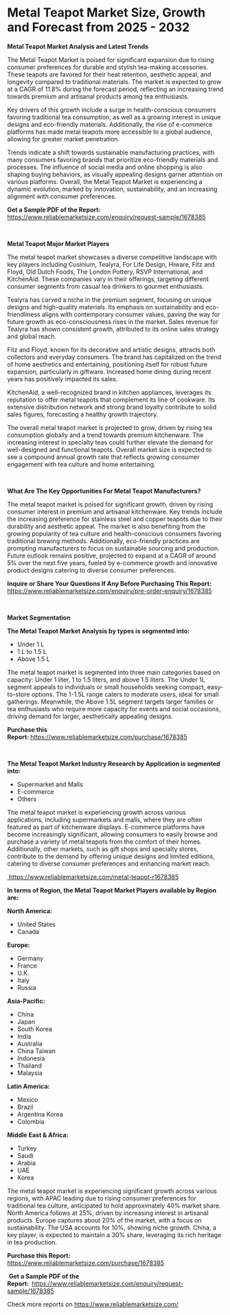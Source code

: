 <p><h1>Metal Teapot Market Size, Growth and Forecast from 2025 - 2032</h1></p><p><strong>Metal Teapot Market Analysis and Latest Trends</strong></p>
<p><p>The Metal Teapot Market is poised for significant expansion due to rising consumer preferences for durable and stylish tea-making accessories. These teapots are favored for their heat retention, aesthetic appeal, and longevity compared to traditional materials. The market is expected to grow at a CAGR of 11.8% during the forecast period, reflecting an increasing trend towards premium and artisanal products among tea enthusiasts.</p><p>Key drivers of this growth include a surge in health-conscious consumers favoring traditional tea consumption, as well as a growing interest in unique designs and eco-friendly materials. Additionally, the rise of e-commerce platforms has made metal teapots more accessible to a global audience, allowing for greater market penetration. </p><p>Trends indicate a shift towards sustainable manufacturing practices, with many consumers favoring brands that prioritize eco-friendly materials and processes. The influence of social media and online shopping is also shaping buying behaviors, as visually appealing designs garner attention on various platforms. Overall, the Metal Teapot Market is experiencing a dynamic evolution, marked by innovation, sustainability, and an increasing alignment with consumer preferences.</p></p>
<p><strong>Get a Sample PDF of the Report:&nbsp;</strong> <a href="https://www.reliablemarketsize.com/enquiry/request-sample/1678385?utm_campaign=1998&utm_medium=2&utm_source=Github&utm_content=ia&utm_term=06022025&utm_id=metal-teapot">https://www.reliablemarketsize.com/enquiry/request-sample/1678385</a></p>
<p>&nbsp;</p>
<p><strong>Metal Teapot Major Market Players</strong></p>
<p><p>The metal teapot market showcases a diverse competitive landscape with key players including Cusinium, Tealyra, For Life Design, Hiware, Fitz and Floyd, Old Dutch Foods, The London Pottery, RSVP International, and KitchenAid. These companies vary in their offerings, targeting different consumer segments from casual tea drinkers to gourmet enthusiasts.</p><p>Tealyra has carved a niche in the premium segment, focusing on unique designs and high-quality materials. Its emphasis on sustainability and eco-friendliness aligns with contemporary consumer values, paving the way for future growth as eco-consciousness rises in the market. Sales revenue for Tealyra has shown consistent growth, attributed to its online sales strategy and global reach.</p><p>Fitz and Floyd, known for its decorative and artistic designs, attracts both collectors and everyday consumers. The brand has capitalized on the trend of home aesthetics and entertaining, positioning itself for robust future expansion, particularly in giftware. Increased home dining during recent years has positively impacted its sales.</p><p>KitchenAid, a well-recognized brand in kitchen appliances, leverages its reputation to offer metal teapots that complement its line of cookware. Its extensive distribution network and strong brand loyalty contribute to solid sales figures, forecasting a healthy growth trajectory.</p><p>The overall metal teapot market is projected to grow, driven by rising tea consumption globally and a trend towards premium kitchenware. The increasing interest in specialty teas could further elevate the demand for well-designed and functional teapots. Overall market size is expected to see a compound annual growth rate that reflects growing consumer engagement with tea culture and home entertaining.</p></p>
<p>&nbsp;</p>
<p><strong>What Are The Key Opportunities For Metal Teapot Manufacturers?</strong></p>
<p><p>The metal teapot market is poised for significant growth, driven by rising consumer interest in premium and artisanal kitchenware. Key trends include the increasing preference for stainless steel and copper teapots due to their durability and aesthetic appeal. The market is also benefiting from the growing popularity of tea culture and health-conscious consumers favoring traditional brewing methods. Additionally, eco-friendly practices are prompting manufacturers to focus on sustainable sourcing and production. Future outlook remains positive, projected to expand at a CAGR of around 5% over the next five years, fueled by e-commerce growth and innovative product designs catering to diverse consumer preferences.</p></p>
<p><strong>Inquire or Share Your Questions If Any Before Purchasing This Report:</strong> <a href="https://www.reliablemarketsize.com/enquiry/pre-order-enquiry/1678385?utm_campaign=1998&utm_medium=2&utm_source=Github&utm_content=ia&utm_term=06022025&utm_id=metal-teapot">https://www.reliablemarketsize.com/enquiry/pre-order-enquiry/1678385</a></p>
<p>&nbsp;</p>
<p><strong>Market Segmentation</strong></p>
<p><strong>The Metal Teapot Market Analysis by types is segmented into:</strong></p>
<p><ul><li>Under 1 L</li><li>1 L to 1.5 L</li><li>Above 1.5 L</li></ul></p>
<p><p>The metal teapot market is segmented into three main categories based on capacity: Under 1 liter, 1 to 1.5 liters, and above 1.5 liters. The Under 1L segment appeals to individuals or small households seeking compact, easy-to-store options. The 1-1.5L range caters to moderate users, ideal for small gatherings. Meanwhile, the Above 1.5L segment targets larger families or tea enthusiasts who require more capacity for events and social occasions, driving demand for larger, aesthetically appealing designs.</p></p>
<p><strong>Purchase this Report:&nbsp;</strong><a href="https://www.reliablemarketsize.com/purchase/1678385?utm_campaign=1998&utm_medium=2&utm_source=Github&utm_content=ia&utm_term=06022025&utm_id=metal-teapot">https://www.reliablemarketsize.com/purchase/1678385</a></p>
<p>&nbsp;</p>
<p><strong>The Metal Teapot Market Industry Research by Application is segmented into:</strong></p>
<p><ul><li>Supermarket and Malls</li><li>E-commerce</li><li>Others</li></ul></p>
<p><p>The metal teapot market is experiencing growth across various applications, including supermarkets and malls, where they are often featured as part of kitchenware displays. E-commerce platforms have become increasingly significant, allowing consumers to easily browse and purchase a variety of metal teapots from the comfort of their homes. Additionally, other markets, such as gift shops and specialty stores, contribute to the demand by offering unique designs and limited editions, catering to diverse consumer preferences and enhancing market reach.</p></p>
<p><a href="https://www.reliablemarketsize.com/metal-teapot-r1678385?utm_campaign=1998&utm_medium=2&utm_source=Github&utm_content=ia&utm_term=06022025&utm_id=metal-teapot">&nbsp;https://www.reliablemarketsize.com/metal-teapot-r1678385</a></p>
<p><strong>In terms of Region, the Metal Teapot Market Players available by Region are:</strong></p>
<p>
    <p> <strong> North America: </strong>
        <ul>
            <li>United States</li>
            <li>Canada</li>
        </ul>
        </p> 
    <p> <strong> Europe: </strong>
        <ul>
            <li>Germany</li>
            <li>France</li>
            <li>U.K.</li>
            <li>Italy</li>
            <li>Russia</li>
        </ul>
        </p> 
    <p> <strong> Asia-Pacific: </strong>
        <ul>
            <li>China</li>
            <li>Japan</li>
            <li>South Korea</li>
            <li>India</li>
            <li>Australia</li>
            <li>China Taiwan</li>
            <li>Indonesia</li>
            <li>Thailand</li>
            <li>Malaysia</li>
        </ul>
        </p> 
    <p> <strong> Latin America: </strong>
        <ul>
            <li>Mexico</li>
            <li>Brazil</li>
            <li>Argentina Korea</li>
            <li>Colombia</li>
        </ul>
        </p> 
    <p> <strong> Middle East & Africa: </strong>
        <ul>
            <li>Turkey</li>
            <li>Saudi</li>
            <li>Arabia</li>
            <li>UAE</li>
            <li>Korea</li>
        </ul>
    </p>
    </p>
<p><p>The metal teapot market is experiencing significant growth across various regions, with APAC leading due to rising consumer preferences for traditional tea culture, anticipated to hold approximately 40% market share. North America follows at 25%, driven by increasing interest in artisanal products. Europe captures about 20% of the market, with a focus on sustainability. The USA accounts for 10%, showing niche growth. China, a key player, is expected to maintain a 30% share, leveraging its rich heritage in tea production.</p></p>
<p><strong>Purchase this Report: </strong><a href="https://www.reliablemarketsize.com/purchase/1678385?utm_campaign=1998&utm_medium=2&utm_source=Github&utm_content=ia&utm_term=06022025&utm_id=metal-teapot">https://www.reliablemarketsize.com/purchase/1678385</a></p>
<p>&nbsp;<strong>Get a Sample PDF of the Report:&nbsp;&nbsp;</strong><a href="https://www.reliablemarketsize.com/enquiry/request-sample/1678385?utm_campaign=1998&utm_medium=2&utm_source=Github&utm_content=ia&utm_term=06022025&utm_id=metal-teapot">https://www.reliablemarketsize.com/enquiry/request-sample/1678385</a></p>
<p><strong></strong></p>
<p>Check more reports on <a href="https://www.reliablemarketsize.com/?utm_campaign=1998&utm_medium=2&utm_source=Github&utm_content=ia&utm_term=06022025&utm_id=metal-teapot">https://www.reliablemarketsize.com/</a></p>
